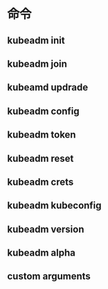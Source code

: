 # 命令

##  kubeadm init



## kubeadm join



## kubeamd updrade



## kubeadm config



## kubeadm token



## kubeadm reset



## kubeadm crets



## kubeadm kubeconfig



## kubeadm version



## kubeadm alpha



## custom arguments







